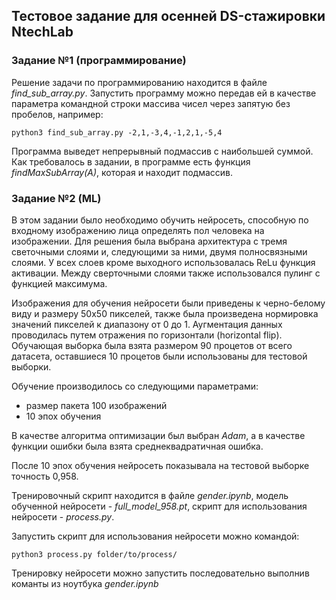 ## Тестовое задание для осенней DS-стажировки NtechLab
### Задание №1 (программирование)
Решение задачи по программированию находится в файле *find_sub_array.py*.
Запустить программу можно передав ей в качестве параметра командной строки массива чисел через запятую без пробелов, например:
```
python3 find_sub_array.py -2,1,-3,4,-1,2,1,-5,4
```
Программа выведет непрерывный подмассив с наибольшей суммой.
Как требовалось в задании, в программе есть функция *findMaxSubArray(A)*, которая и находит подмассив.

### Задание №2 (ML)
В этом задании было необходимо обучить нейросеть, способную по входному изображению лица
определять пол человека на изображении. Для решения была выбрана архитектура с тремя светочными слоями и, следующими за ними, двумя полносвязными слоями. У всех слоев кроме выходного использовалась ReLu функция активации. Между сверточными слоями также использовался пулинг с функцией максимума.

Изображения для обучения нейросети были приведены к черно-белому виду и размеру 50x50 пикселей, также была произведена нормировка значений пикселей к диапазону от 0 до 1. Аугментация данных проводилась путем отражения по горизонтали (horizontal flip). Обучающая выборка была взята размером 90 процетов от всего датасета, оставшиеся 10 процетов были использованы для тестовой выборки.

Обучение производилось со следующими параметрами:
- размер пакета 100 изображений
- 10 эпох обучения

В качестве алгоритма оптимизации был выбран *Adam*, а в качестве функции ошибки была взята среднеквадратичная ошибка.

После 10 эпох обучения нейросеть показывала на тестовой выборке точность 0,958.

Тренировочный скрипт находится в файле *gender.ipynb*, модель обученной нейросети - *full_model_958.pt*, скрипт для использования нейросети - *process.py*.

Запустить скрипт для использования нейросети можно командой:
```
python3 process.py folder/to/process/
```

Тренировку нейросети можно запустить последовательно выполнив команты из ноутбука *gender.ipynb*